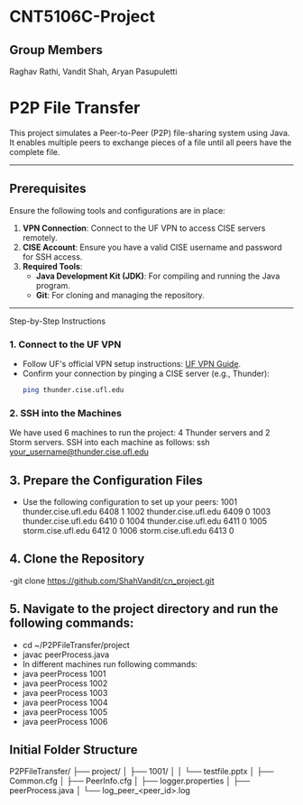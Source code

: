 # CNT5106C-Project
## Group Members
Raghav Rathi, Vandit Shah, Aryan Pasupuletti


# P2P File Transfer

This project simulates a Peer-to-Peer (P2P) file-sharing system using Java. It enables multiple peers to exchange pieces of a file until all peers have the complete file.

---

## Prerequisites

Ensure the following tools and configurations are in place:
1. **VPN Connection**: Connect to the UF VPN to access CISE servers remotely.
2. **CISE Account**: Ensure you have a valid CISE username and password for SSH access.
3. **Required Tools**:
   - **Java Development Kit (JDK)**: For compiling and running the Java program.
   - **Git**: For cloning and managing the repository.

---

Step-by-Step Instructions

### 1. Connect to the UF VPN
- Follow UF's official VPN setup instructions: [UF VPN Guide](https://it.ufl.edu/ict/documentation/network-infrastructure/vpn/).
- Confirm your connection by pinging a CISE server (e.g., Thunder):
  ```bash
  ping thunder.cise.ufl.edu
  
###  2. SSH into the Machines

We have used 6 machines to run the project: 4 Thunder servers and 2 Storm servers. SSH into each machine as follows:
ssh your_username@thunder.cise.ufl.edu

## 3. Prepare the Configuration Files
- Use the following configuration to set up your peers:
1001 thunder.cise.ufl.edu 6408 1
1002 thunder.cise.ufl.edu 6409 0
1003 thunder.cise.ufl.edu 6410 0
1004 thunder.cise.ufl.edu 6411 0
1005 storm.cise.ufl.edu   6412 0
1006 storm.cise.ufl.edu   6413 0

## 4. Clone the Repository
-git clone https://github.com/ShahVandit/cn_project.git
##	5.	Navigate to the project directory and run the following commands:
- cd ~/P2PFileTransfer/project
- javac peerProcess.java
- In different machines run following commands:
- java peerProcess 1001
- java peerProcess 1002
- java peerProcess 1003
- java peerProcess 1004
- java peerProcess 1005
- java peerProcess 1006

## Initial Folder Structure
P2PFileTransfer/
├── project/
│   ├── 1001/
│   │   └── testfile.pptx
│   ├── Common.cfg
│   ├── PeerInfo.cfg
│   ├── logger.properties
│   ├── peerProcess.java
│   └── log_peer_<peer_id>.log
